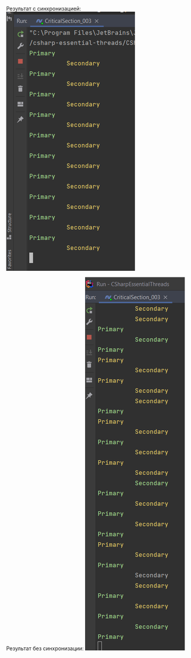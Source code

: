 ﻿Результат с синхронизацией:
![](img/Пример%20с%20синхронизацией.png)

Результат без синхронизации:
![](img/Пример%20без%20сихронизации.png)
